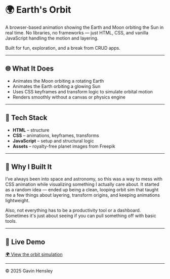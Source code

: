 # 🌍 Earth's Orbit

A browser-based animation showing the Earth and Moon orbiting the Sun in real time. No libraries, no frameworks — just HTML, CSS, and vanilla JavaScript handling the motion and layering.

Built for fun, exploration, and a break from CRUD apps.

---

## 🌐 What It Does

- Animates the Moon orbiting a rotating Earth
- Animates the Earth orbiting a glowing Sun
- Uses CSS keyframes and transform logic to simulate orbital motion
- Renders smoothly without a canvas or physics engine

---

## 🔧 Tech Stack

- **HTML** – structure
- **CSS** – animations, keyframes, transforms
- **JavaScript** – setup and structural logic
- **Assets** – royalty-free planet images from Freepik

---

## 🎯 Why I Built It

I’ve always been into space and astronomy, so this was a way to mess with CSS animation while visualizing something I actually care about. It started as a random idea — ended up being a clean, looping orbit sim that taught me a few things about layering, transform origins, and keeping animations lightweight.

Also, not everything has to be a productivity tool or a dashboard. Sometimes it's just about seeing if you can pull something off with basic tools.

---

## 🚀 Live Demo

[🌍 View the orbit simulation](https://earths-orbit.gavinhensley.dev)

---

© 2025 Gavin Hensley
